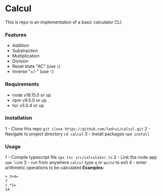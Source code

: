 # Calcul
This is repo is an implementation of a basic calculator CLI.

### Features
* Addition
* Substraction
* Multiplication
* Division
* Reset state "AC" (use `c`)
* Inverse "+/-" (use `!`)

### Requirements
* node v18.15.0 or up
* npm v9.5.0 or up
* tsc v5.0.4 or up
### Installation
1 - Clone this repo
`git clone https://github.com/ledrui/calcul.git`
2 - Navigate to project directory
`cd calcul`
3 - install packages
`npm install`

### Usage
1 - Compile typescript file 
  `npx tsc src/calculator.ts`
2 - Link the node app 
`npm link`
3 - run from anywhere
`calcul` type `q` or `quite` to exit
4 - enter arithmetic operations to be calculated
**Examples:**
```
> 3+4=
7
> *2=
14
``` 

